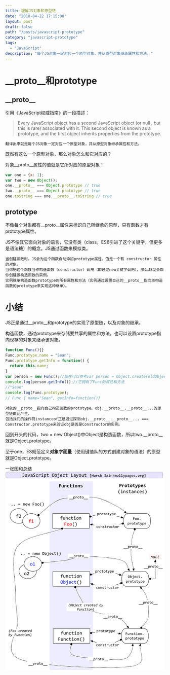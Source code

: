 ```yaml
---
title: 理解JS对象和原型链
date: "2018-04-22 17:15:00"
layout: post
draft: false
path: "/posts/javascript-prototype"
category: "javascript-prototype"
tags:
  - "JavaScript"
description: "每个JS对象一定对应一个原型对象，并从原型对象继承属性和方法。"
---
```



# __proto__和prototype
## \_\_proto__

引用《JavaScript权威指南》的一段描述：

> Every JavaScript object has a second JavaScript object (or null , but this is rare) associated with it. This second object is known as a prototype, and the first object inherits properties from the prototype.

    翻译出来就是每个JS对象一定对应一个原型对象，并从原型对象继承属性和方法。

既然有这么一个原型对象，那么对象怎么和它对应的？

对象__proto__属性的值就是它所对应的原型对象：

```javascript
var one = {x: 1};
var two = new Object();
one.__proto__ === Object.prototype // true
two.__proto__ === Object.prototype // true
one.toString === one.__proto__.toString // true
```

## prototype

不像每个对象都有__proto__属性来标识自己所继承的原型，只有函数才有prototype属性。

JS不像其它面向对象的语言，它没有类（class，ES6引进了这个关键字，但更多是语法糖）的概念。JS通过函数来模拟类。

    当创建函数时，JS会为这个函数自动添加prototype属性，值是一个有 constructor 属性的对象。
    当你把这个函数当作构造函数（constructor）调用（即通过new关键字调用），那么JS就会帮你创建该构造函数的实例。
    实例继承构造函数prototype的所有属性和方法（实例通过设置自己的__proto__指向承构造函数的prototype来实现这种继承）。

# 小结

JS正是通过__proto__和prototype的实现了原型链，以及对象的继承。

构造函数，通过prototype来存储要共享的属性和方法，也可以设置prototype指向现存的对象来继承该对象。

```javascript
function Func(){}
Func.prototype.name = "Sean";
Func.prototype.getInfo = function() {
  return this.name;
}
var person = new Func();//现在可以参考var person = Object.create(oldObject);
console.log(person.getInfo());//它拥有了Func的属性和方法
//"Sean"
console.log(Func.prototype);
// Func { name="Sean", getInfo=function()}
```

    对象的__proto__指向自己构造函数的prototype。obj.__proto__.__proto__...的原型链由此产生。
    包括我们的操作符instanceof正是通过探测obj.__proto__.__proto__... === Constructor.prototype来验证obj是否是Constructor的实例。

回到开头的代码，two = new Object()中Object是构造函数，所以two.__proto__就是Object.prototype。

至于one，ES规范定义**对象字面量**（使用键值队的方式创建对象的语法）的原型就是Object.prototype。

一张图和总结
![原型链](jsobj_full.jpg)
